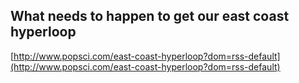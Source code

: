 ## What needs to happen to get our east coast hyperloop
  
  [http://www.popsci.com/east-coast-hyperloop?dom=rss-default](http://www.popsci.com/east-coast-hyperloop?dom=rss-default)